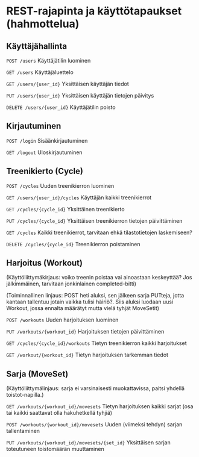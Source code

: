 # REST-rajapinta ja käyttötapaukset (hahmottelua)

## Käyttäjähallinta

`POST /users` Käyttäjätilin luominen

`GET /users` Käyttäjäluettelo

`GET /users/{user_id}` Yksittäisen käyttäjän tiedot

`PUT /users/{user_id}` Yksittäisen käyttäjän tietojen päivitys

`DELETE /users/{user_id}` Käyttäjätilin poisto

## Kirjautuminen

`POST /login` Sisäänkirjautuminen

`GET /logout` Uloskirjautuminen

## Treenikierto (Cycle)

`POST /cycles` Uuden treenikierron luominen

`GET /users/{user_id}/cycles` Käyttäjän kaikki treenikierrot

`GET /cycles/{cycle_id}` Yksittäinen treenikierto

`PUT /cycles/{cycle_id}` Yksittäisen treenikierron tietojen päivittäminen

`GET /cycles` Kaikki treenikierrot, tarvitaan ehkä tilastotietojen laskemiseen?

`DELETE /cycles/{cycle_id}` Treenikierron poistaminen

## Harjoitus (Workout)

(Käyttöliittymäkirjaus: voiko treenin poistaa vai ainoastaan keskeyttää? Jos jälkimmäinen, tarvitaan jonkinlainen completed-bitti)

(Toiminnallinen linjaus: POST heti aluksi, sen jälkeen sarja PUTteja, jotta kantaan tallentuu jotain vaikka tulisi häiriö?. Siis aluksi luodaan uusi Workout, jossa ennalta määrätyt mutta vielä tyhjät MoveSetit)

`POST /workouts` Uuden harjoituksen luominen

`PUT /workouts/{workout_id}` Harjoituksen tietojen päivittäminen

`GET /cycles/{cycle_id}/workouts` Tietyn treenikierron kaikki harjoitukset

`GET /workout/{workout_id}` Tietyn harjoituksen tarkemman tiedot    

## Sarja (MoveSet)

(Käyttöliittymälinjaus: sarja ei varsinaisesti muokattavissa, paitsi yhdellä toistot-napilla.)

`GET /workouts/{workout_id}/movesets` Tietyn harjoituksen kaikki sarjat (osa tai kaikki saattavat olla hakuhetkellä tyhjiä)

`POST /workouts/{workout_id}/movesets` Uuden (viimeksi tehdyn) sarjan tallentaminen

`PUT /workouts/{workout_id}/movesets/{set_id}` Yksittäisen sarjan toteutuneen toistomäärän muuttaminen


